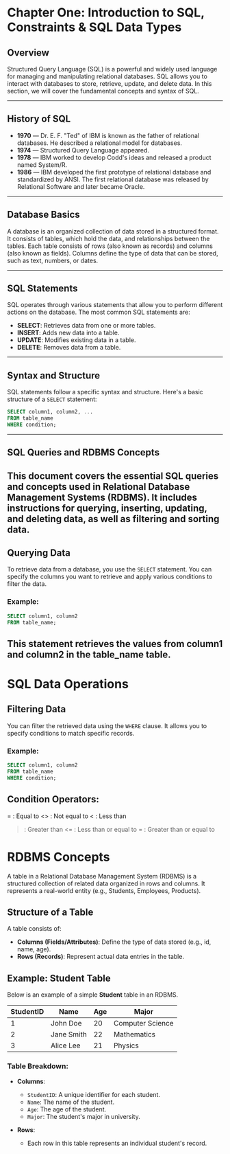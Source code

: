# Chapter One: Introduction to SQL, Constraints & SQL Data Types

## Overview

Structured Query Language (SQL) is a powerful and widely used language for managing and manipulating relational databases. SQL allows you to interact with databases to store, retrieve, update, and delete data. In this section, we will cover the fundamental concepts and syntax of SQL.

---

## History of SQL

- **1970** — Dr. E. F. "Ted" of IBM is known as the father of relational databases. He described a relational model for databases.
- **1974** — Structured Query Language appeared.
- **1978** — IBM worked to develop Codd's ideas and released a product named System/R.
- **1986** — IBM developed the first prototype of relational database and standardized by ANSI. The first relational database was released by Relational Software and later became Oracle.

---

## Database Basics

A database is an organized collection of data stored in a structured format. It consists of tables, which hold the data, and relationships between the tables. Each table consists of rows (also known as records) and columns (also known as fields). Columns define the type of data that can be stored, such as text, numbers, or dates.

---

## SQL Statements

SQL operates through various statements that allow you to perform different actions on the database. The most common SQL statements are:

- **SELECT**: Retrieves data from one or more tables.
- **INSERT**: Adds new data into a table.
- **UPDATE**: Modifies existing data in a table.
- **DELETE**: Removes data from a table.

---

## Syntax and Structure

SQL statements follow a specific syntax and structure. Here's a basic structure of a `SELECT` statement:

```sql
SELECT column1, column2, ...
FROM table_name
WHERE condition;
```

---
## SQL Queries and RDBMS Concepts

This document covers the essential SQL queries and concepts used in Relational Database Management Systems (RDBMS). It includes instructions for querying, inserting, updating, and deleting data, as well as filtering and sorting data.
---
## Querying Data

To retrieve data from a database, you use the `SELECT` statement. You can specify the columns you want to retrieve and apply various conditions to filter the data.

### Example:
```sql
SELECT column1, column2
FROM table_name;
```
This statement retrieves the values from column1 and column2 in the table_name table.
---
# SQL Data Operations

## Filtering Data
You can filter the retrieved data using the `WHERE` clause. It allows you to specify conditions to match specific records.

### Example:
```sql
SELECT column1, column2
FROM table_name
WHERE condition;
```
## Condition Operators:
= : Equal to
<> : Not equal to
< : Less than
> : Greater than
<= : Less than or equal to
>= : Greater than or equal to


# RDBMS Concepts

A table in a Relational Database Management System (RDBMS) is a structured collection of related data organized in rows and columns. It represents a real-world entity (e.g., Students, Employees, Products).

## Structure of a Table

A table consists of:
- **Columns (Fields/Attributes)**: Define the type of data stored (e.g., id, name, age).
- **Rows (Records)**: Represent actual data entries in the table.
## Example: Student Table

Below is an example of a simple **Student** table in an RDBMS.

| **StudentID** | **Name**  | **Age** | **Major**      |
|---------------|-----------|---------|----------------|
| 1             | John Doe  | 20      | Computer Science|
| 2             | Jane Smith| 22      | Mathematics    |
| 3             | Alice Lee | 21      | Physics        |

### Table Breakdown:
- **Columns**:
  - `StudentID`: A unique identifier for each student.
  - `Name`: The name of the student.
  - `Age`: The age of the student.
  - `Major`: The student's major in university.

- **Rows**:
  - Each row in this table represents an individual student's record.
